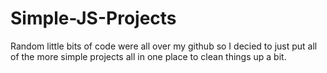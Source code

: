 # Simple-JS-Projects
Random little bits of code were all over my github so I decied to just put all of the more simple projects all in one place to clean things up a bit. 
